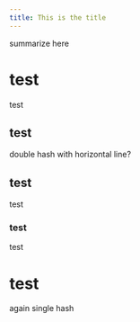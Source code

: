 ```yaml
---
title: This is the title
---
```


summarize here

# test
test

## test
double hash with horizontal line?

## test
test

### test
test

# test
again single hash
